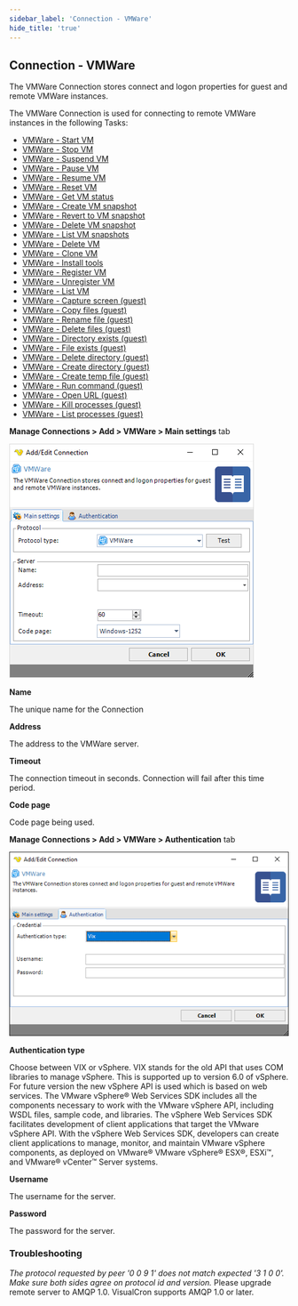 ```yaml
---
sidebar_label: 'Connection - VMWare'
hide_title: 'true'
---
```


## Connection - VMWare

The VMWare Connection stores connect and logon properties for guest and remote VMWare instances.
 
The VMWare Connection is used for connecting to remote VMWare instances in the following Tasks:

* [VMWare - Start VM](vmwarestartvm)
* [VMWare - Stop VM](vmwarestopvm)
* [VMWare - Suspend VM](vmwaresuspendvm)
* [VMWare - Pause VM](vmwarepausevm)
* [VMWare - Resume VM](vmwareresumevm)
* [VMWare - Reset VM](vmwaresetvm)
* [VMWare - Get VM status](vmwaregetvmstatus)
* [VMWare - Create VM snapshot](vmwarecreatevmsnapshot)
* [VMWare - Revert to VM snapshot](vmwarereverttovmsnapshot)
* [VMWare - Delete VM snapshot](vmwaredeletevmsnapshot)
* [VMWare - List VM snapshots](vmwarelistvmsnapshots)
* [VMWare - Delete VM](vmwaredeletevm)
* [VMWare - Clone VM](vmwareclonevm)
* [VMWare - Install tools](vmwareinstalltools)
* [VMWare - Register VM](vmwareregistervm)
* [VMWare - Unregister VM](vmwareunregistervm)
* [VMWare - List VM](vmwarelistvm)
* [VMWare - Capture screen (guest)](vmwarecapturescreenguest)
* [VMWare - Copy files (guest)](vmwarecopyfilesguest)
* [VMWare - Rename file (guest)](vmwarerenamefileguest)
* [VMWare - Delete files (guest)](vmwaredeletefilesguest)
* [VMWare - Directory exists (guest)](vmwaredirectoryexistsguest)
* [VMWare - File exists (guest)](vmwarefileexistsguest)
* [VMWare - Delete directory (guest)](vmwaredeletedirectoryguest)
* [VMWare - Create directory (guest)](vmwarecreatedirectoryguest)
* [VMWare - Create temp file (guest)](vmwarecreatetempfileguest)
* [VMWare - Run command (guest)](vmwareruncommandguest)
* [VMWare - Open URL (guest)](vmwareopenurlguest)
* [VMWare - Kill processes (guest)](vmwarekillprocessesguest)
* [VMWare - List processes (guest)](vmwarelistprocessesguest)
 
**Manage Connections > Add > VMWare > Main settings** tab

![](../../../static/img/connectionvmwaremain.png)

**Name**

The unique name for the Connection
 
**Address**

The address to the VMWare server.
 
**Timeout**

The connection timeout in seconds. Connection will fail after this time period.

**Code page**

Code page being used.
 
**Manage Connections > Add > VMWare > Authentication** tab

![](../../../static/img/vmwareauth.png)

**Authentication type**

Choose between VIX or vSphere. VIX stands for the old API that uses COM libraries to manage vSphere. This is supported up to version 6.0 of vSphere. For future version the new vSphere API is used which is based on web services. The VMware vSphere® Web Services SDK includes all the components necessary to work with the VMware vSphere API, including WSDL files, sample code, and libraries. The vSphere Web Services SDK facilitates development of client applications that target the VMware vSphere API. With the vSphere Web Services SDK, developers can create client applications to manage, monitor, and maintain VMware vSphere components, as deployed on VMware® VMware vSphere® ESX®, ESXi™, and VMware® vCenter™ Server systems.
 
**Username**

The username for the server.
 
**Password**

The password for the server.
 
 
### Troubleshooting

*The protocol requested by peer '0 0 9 1' does not match expected '3 1 0 0'. Make sure both sides agree on protocol id and version.*
Please upgrade remote server to AMQP 1.0. VisualCron supports AMQP 1.0 or later.